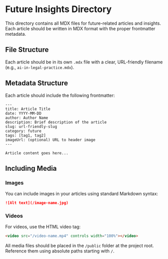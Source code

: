 
# Future Insights Directory

This directory contains all MDX files for future-related articles and insights. Each article should be written in MDX format with the proper frontmatter metadata.

## File Structure

Each article should be in its own `.mdx` file with a clear, URL-friendly filename (e.g., `ai-in-legal-practice.mdx`).

## Metadata Structure

Each article should include the following frontmatter:

```mdx
---
title: Article Title
date: YYYY-MM-DD
author: Author Name
description: Brief description of the article
slug: url-friendly-slug
category: future
tags: [tag1, tag2]
imageUrl: (optional) URL to header image
---

Article content goes here...
```

## Including Media

### Images
You can include images in your articles using standard Markdown syntax:
```md
![Alt text](/image-name.jpg)
```

### Videos
For videos, use the HTML video tag:
```html
<video src="/video-name.mp4" controls width="100%"></video>
```

All media files should be placed in the `/public` folder at the project root. Reference them using absolute paths starting with `/`.
